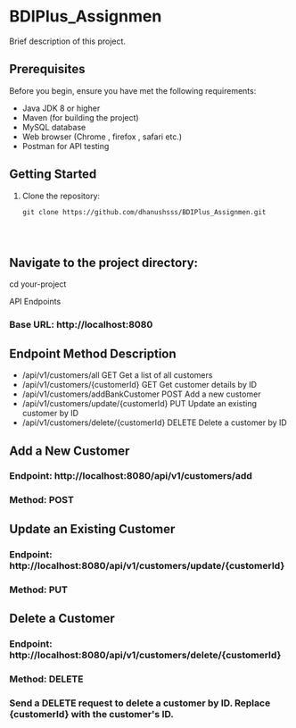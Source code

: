 # BDIPlus_Assignmen

Brief description of this project.

## Prerequisites

Before you begin, ensure you have met the following requirements:

- Java JDK 8 or higher
- Maven (for building the project)
- MySQL database
- Web browser (Chrome , firefox , safari etc.)
- Postman for API testing

## Getting Started

1. Clone the repository:

   ```shell
   git clone https://github.com/dhanushsss/BDIPlus_Assignmen.git




## Navigate to the project directory:


   cd your-project



   API Endpoints


### Base URL: http://localhost:8080
## Endpoint	Method	Description
- /api/v1/customers/all	GET	Get a list of all customers
- /api/v1/customers/{customerId}	GET	Get customer details by ID
- /api/v1/customers/addBankCustomer	POST	Add a new customer
- /api/v1/customers/update/{customerId}	PUT	Update an existing customer by ID
- /api/v1/customers/delete/{customerId}	DELETE	Delete a customer by ID

## Add a New Customer
### Endpoint: http://localhost:8080/api/v1/customers/add
### Method: POST



## Update an Existing Customer
### Endpoint: http://localhost:8080/api/v1/customers/update/{customerId}
### Method: PUT



## Delete a Customer
### Endpoint: http://localhost:8080/api/v1/customers/delete/{customerId}
### Method: DELETE
### Send a DELETE request to delete a customer by ID. Replace {customerId} with the customer's ID.








